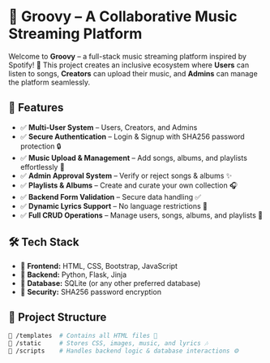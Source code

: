 # 🎵 Groovy – A Collaborative Music Streaming Platform

Welcome to **Groovy** – a full-stack music streaming platform inspired by Spotify! 🚀 This project creates an inclusive ecosystem where **Users** can listen to songs, **Creators** can upload their music, and **Admins** can manage the platform seamlessly.  

## 🌟 Features  
- ✅ **Multi-User System** – Users, Creators, and Admins  
- ✅ **Secure Authentication** – Login & Signup with SHA256 password protection 🔒  
- ✅ **Music Upload & Management** – Add songs, albums, and playlists effortlessly 🎼  
- ✅ **Admin Approval System** – Verify or reject songs & albums ✨  
- ✅ **Playlists & Albums** – Create and curate your own collection 🎧  
- ✅ **Backend Form Validation** – Secure data handling ✅  
- ✅ **Dynamic Lyrics Support** – No language restrictions 📜  
- ✅ **Full CRUD Operations** – Manage users, songs, albums, and playlists 🔄  

## 🛠️ Tech Stack  
- 🔹 **Frontend:** HTML, CSS, Bootstrap, JavaScript  
- 🔹 **Backend:** Python, Flask, Jinja  
- 🔹 **Database:** SQLite (or any other preferred database)  
- 🔹 **Security:** SHA256 password encryption  

## 📂 Project Structure  
```bash
📁 /templates  # Contains all HTML files 🎨  
📁 /static     # Stores CSS, images, music, and lyrics 🎶  
📁 /scripts    # Handles backend logic & database interactions ⚙️  

